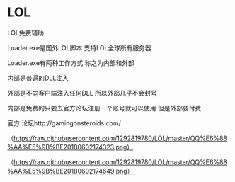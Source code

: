 # LOL

LOL免费辅助

Loader.exe是国外LOL脚本   支持LOL全球所有服务器

Loader.exe有两种工作方式 称之为内部和外部

内部是普遍的DLL注入

外部是不向客户端注入任何DLL  所以外部几乎不会封号

内部是免费的只要去官方论坛注册一个账号就可以使用    但是外部要付费

官方 论坛http://gamingonsteroids.com/
 
（https://raw.githubusercontent.com/1292819780/LOL/master/QQ%E6%88%AA%E5%9B%BE20180602174323.png） 
 
（https://raw.githubusercontent.com/1292819780/LOL/master/QQ%E6%88%AA%E5%9B%BE20180602174649.png） 
